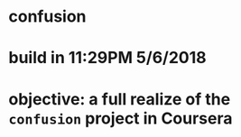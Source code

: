 # confusion
# build in 11:29PM 5/6/2018
# objective: a full realize of the `confusion` project in Coursera
